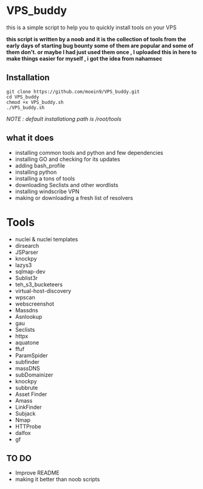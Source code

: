 # VPS_buddy
this is a simple script to help you to quickly install tools on your VPS

**this script is written by a noob and it is the collection of tools from the early days of starting bug bounty some of them are popular and some of them don't. or maybe I had just used them once , I uploaded this in here to make things easier for myself , i got the idea from nahamsec**

## Installation

```
git clone https://github.com/moein9/VPS_buddy.git
cd VPS_buddy
chmod +x VPS_buddy.sh
./VPS_buddy.sh
```

_NOTE : default installationg path is /root/tools_

## what it does

*  installing common tools and python and few dependencies
*  installing GO and checking for its updates 
*  adding bash_profile
*  installing python
*  installing a tons of tools
*  downloading Seclists and other wordlists
*  installing windscribe VPN
*  making or downloading a fresh list of resolvers

# Tools

- nuclei & nuclei templates
- dirsearch
- JSParser
- knockpy
- lazys3
- sqlmap-dev
- Sublist3r
- teh_s3_bucketeers
- virtual-host-discovery
- wpscan
- webscreenshot
- Massdns
- Asnlookup
- gau
- Seclists 
- httpx
- aquatone
- ffuf
- ParamSpider
- subfinder
- massDNS
- subDomainizer
- knockpy
- subbrute
- Asset Finder
- Amass
- LinkFinder
- Subjack
- Nmap
- HTTProbe
- dalfox
- gf

## TO DO

- Improve README
- making it better than noob scripts
